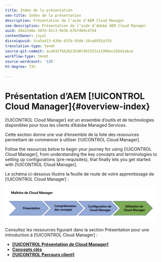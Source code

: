 ```yaml
---
title: Index de la présentation
seo-title: Index de la présentation
description: Présentation de l’aide d’AEM Cloud Manager
seo-description: Présentation de l’aide d’Adobe AEM Cloud Manager
uuid: d4a23a6e-347e-41c3-9e3b-b7b7469c4754
contentOwner: jsyal
discoiquuid: 5ca5a413-639e-43fb-93dd-16ce8935a3fd
translation-type: tm+mt
source-git-commit: ace032fbb26235d87d61552a11996ec2bb42abce
workflow-type: tm+mt
source-wordcount: '126'
ht-degree: 73%

---
```



# Présentation d’AEM [!UICONTROL Cloud Manager]{#overview-index}

[!UICONTROL Cloud Manager] est un ensemble d’outils et de technologies disponibles pour tous les clients d’Adobe Managed Services.

Cette section donne une vue d’ensemble de la liste des ressources permettant de commencer à utiliser [!UICONTROL Cloud Manager].

Follow the resources below to begin your journey for using [!UICONTROL Cloud Manager], from understanding the key concepts and terminologies to setting up configurations (pre-requisites), that finally lets you get started with [!UICONTROL Cloud Manager].

Le schéma ci-dessous illustre la feuille de route de votre apprentissage de [!UICONTROL Cloud Manager] :

![](assets/screen_shot_2018-05-04at94510pm.png)

Consultez les ressources figurant dans la section Présentation pour une introduction à [!UICONTROL Cloud Manager] :

* **[[!UICONTROL Présentation de Cloud Manager]](introduction-to-cloud-manager.md)**
* **[Concepts clés](key-concepts.md)**
* **[[!UICONTROL Parcours client]](customer-journey.md)**

